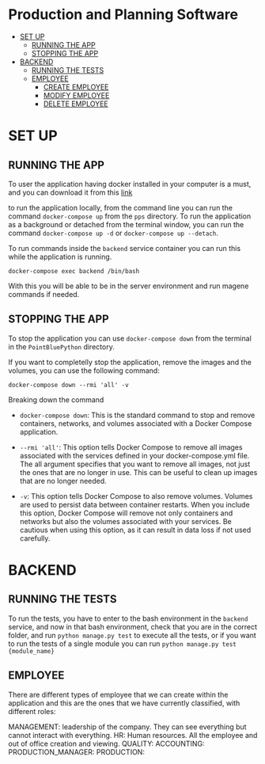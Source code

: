 # Production and Planning Software

- [SET UP](#set-up)
  - [RUNNING THE APP](#running-the-app)
  - [STOPPING THE APP](#stopping-the-app)
- [BACKEND](#backend)
  - [RUNNING THE TESTS](#running-the-tests)
  - [EMPLOYEE](#employee)
    - [CREATE EMPLOYEE](#create-employee)
    - [MODIFY EMPLOYEE](#modify-employee)
    - [DELETE EMPLOYEE](#delete-employee)

# SET UP
## RUNNING THE APP

To user the application having docker installed in your computer is a must, and
you can download it from this [link][1]

to run the application locally, from the command line you can run the command
`docker-compose up` from the `pps` directory. To run the application as a
background or detached from the terminal window, you can run the command
`docker-compose up -d` or `docker-compose up --detach`.

To run commands inside the `backend` service container you can run this while the
application is running.

`docker-compose exec backend /bin/bash`

With this you will be able to be in the server environment and run magene
commands if needed.

## STOPPING THE APP

To stop the application you can use `docker-compose down` from the terminal in
the `PointBluePython` directory.

If you want to completelly stop the application, remove the images and the
volumes, you can use the following command:

`docker-compose down --rmi 'all' -v`

Breaking down the command

- `docker-compose down`: This is the standard command to stop and remove
containers, networks, and volumes associated with a Docker Compose application.

- `--rmi 'all'`: This option tells Docker Compose to remove all images
associated with the services defined in your docker-compose.yml file. The all
argument specifies that you want to remove all images, not just the ones that
are no longer in use. This can be useful to clean up images that are no longer
needed.

- `-v`: This option tells Docker Compose to also remove volumes. Volumes are
used to persist data between container restarts. When you include this option,
Docker Compose will remove not only containers and networks but also the
volumes associated with your services. Be cautious when using this option, as
it can result in data loss if not used carefully.

# BACKEND

## RUNNING THE TESTS

To run the tests, you have to enter to the bash environment in the `backend`
service, and now in that bash environment, check that you are in the correct
folder, and run `python manage.py test` to execute all the tests, or if you
want to run the tests of a single module you can run
`python manage.py test {module_name}`

## EMPLOYEE

There are different types of employee that we can create within the application
and this are the ones that we have currently classified, with different roles:

MANAGEMENT: leadership of the company. They can see everything but cannot
interact with everything.
HR: Human resources. All the employee and out of office creation and viewing.
QUALITY:
ACCOUNTING:
PRODUCTION_MANAGER:
PRODUCTION:

[1]: https://www.docker.com
